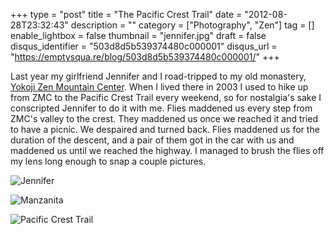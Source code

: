 +++
type = "post"
title = "The Pacific Crest Trail"
date = "2012-08-28T23:32:43"
description = ""
category = ["Photography", "Zen"]
tag = []
enable_lightbox = false
thumbnail = "jennifer.jpg"
draft = false
disqus_identifier = "503d8d5b539374480c000001"
disqus_url = "https://emptysqua.re/blog/503d8d5b539374480c000001/"
+++

<p>Last year my girlfriend Jennifer and I road-tripped to my old monastery, <a href="http://www.zmc.org/">Yokoji Zen Mountain Center</a>. When I lived there in 2003 I used to hike up from ZMC to the Pacific Crest Trail every weekend, so for nostalgia's sake I conscripted Jennifer to do it with me. Flies maddened us every step from ZMC's valley to the crest. They maddened us once we reached it and tried to have a picnic. We despaired and turned back. Flies maddened us for the duration of the descent, and a pair of them got in the car with us and maddened us until we reached the highway. I managed to brush the flies off my lens long enough to snap a couple pictures.</p>
<p><img style="display:block; margin-left:auto; margin-right:auto;" src="jennifer.jpg" alt="Jennifer" title="jennifer.jpg" border="0"   /></p>
<p><img style="display:block; margin-left:auto; margin-right:auto;" src="manzanita.jpg" alt="Manzanita" title="manzanita.jpg" border="0"   /></p>
<p><img style="display:block; margin-left:auto; margin-right:auto;" src="pacific-crest-trail.jpg" alt="Pacific Crest Trail" title="pacific-crest-trail.jpg" border="0"   /></p>
